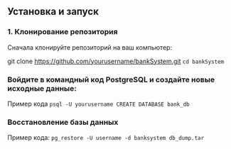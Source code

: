 ## Установка и запуск

### 1. Клонирование репозитория

Сначала клонируйте репозиторий на ваш компьютер:


git clone https://github.com/yourusername/bankSystem.git
`cd bankSystem`


### Войдите в командный код PostgreSQL и создайте новые исходные данные:

Пример кода
`psql -U yourusername CREATE DATABASE bank_db`


### Восстановление базы данных
Пример кода:
`pg_restore -U username -d banksystem db_dump.tar`